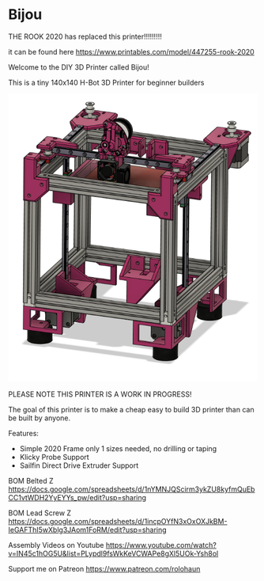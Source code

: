 # Bijou

THE ROOK 2020 has replaced this printer!!!!!!!!!

it can be found here
https://www.printables.com/model/447255-rook-2020

Welcome to the DIY 3D Printer called Bijou!

This is a tiny 140x140 H-Bot 3D Printer for beginner builders

![](Images/Bijou.png)

PLEASE NOTE THIS PRINTER IS A WORK IN PROGRESS!

The goal of this printer is to make a cheap easy to build 3D printer than can be built by anyone.

Features:

- Simple 2020 Frame only 1 sizes needed, no drilling or taping
- Klicky Probe Support
- Sailfin Direct Drive Extruder Support

BOM Belted Z
https://docs.google.com/spreadsheets/d/1nYMNJQScirm3ykZU8kyfmQuEbCC1vtWDH2YyEYYs_pw/edit?usp=sharing

BOM Lead Screw Z
https://docs.google.com/spreadsheets/d/1incpOYfN3xOxOXJkBM-IeGAFThI5wXblg3JAom1FoRM/edit?usp=sharing

Assembly Videos on Youtube
https://www.youtube.com/watch?v=IN45c1hOG5U&list=PLypdl9fsWkKeVCWAPe8gXl5UOk-Ysh8ol

Support me on Patreon
https://www.patreon.com/rolohaun
